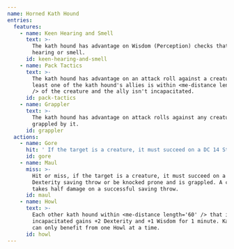```yaml
---
name: Horned Kath Hound
entries:
  features:
    - name: Keen Hearing and Smell
      text: >-
        The kath hound has advantage on Wisdom (Perception) checks that rely on
        hearing or smell.
      id: keen-hearing-and-smell
    - name: Pack Tactics
      text: >-
        The kath hound has advantage on an attack roll against a creature if at
        least one of the kath hound's allies is within <me-distance length='5'
        /> of the creature and the ally isn't incapacitated.
      id: pack-tactics
    - name: Grappler
      text: >-
        The kath hound has advantage on attack rolls against any creature
        grappled by it.
      id: grappler
  actions:
    - name: Gore
      hit: ' If the target is a creature, it must succeed on a DC 14 Strength saving throw or be knocked prone'
      id: gore
    - name: Maul
      miss: >-
        Hit or miss, if the target is a creature, it must succeed on a DC 12
        Dexterity saving throw or be knocked prone and is grappled. A creature
        takes half damage on a successful saving throw.
      id: maul
    - name: Howl
      text: >-
        Each other kath hound within <me-distance length='60' /> that is not
        incapacitated gains +2 Dexterity and +1 Wisdom for 1 minute. Kath hounds
        can only benefit from one Howl at a time.
      id: howl
---
```

